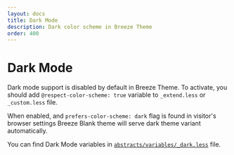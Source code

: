 ```yaml
---
layout: docs
title: Dark Mode
description: Dark color scheme in Breeze Theme
order: 400
---
```


# Dark Mode

Dark mode support is disabled by default in Breeze Theme. To activate, you should 
add `@respect-color-scheme: true` variable to `_extend.less` or `_custom.less` file.

When enabled, and `prefers-color-scheme: dark` flag is found in visitor's browser 
settings Breeze Blank theme will serve dark theme variant automatically.

You can find Dark Mode variables in [`abstracts/variables/_dark.less`](https://github.com/breezefront/theme-frontend-breeze-blank/blob/master/web/css/abstracts/variables/_dark.less)
file.
